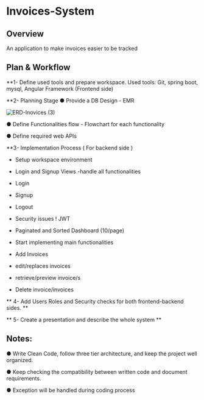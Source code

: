 # Invoices-System

## Overview

An application to make invoices easier to be tracked

## Plan & Workflow

**1- Define used tools and prepare workspace.
Used tools: Git, spring boot, mysql, Angular Framework (Frontend side)


**2- Planning Stage
● Provide a DB Design - EMR

![ERD-Inovices (3)](https://user-images.githubusercontent.com/79005401/177310660-f22055e8-a38e-40ee-a19e-855f1e91fc1a.jpg)


● Define Functionalities flow - Flowchart for each functionality

● Define required web APIs

**3- Implementation Process ( For backend side )

- Setup workspace environment

- Login and Signup Views -handle all functionalities

- Login

- Signup

- Logout

- Security issues ! JWT

- Paginated and Sorted Dashboard (10/page)

- Start implementing main functionalities

- Add Invoices

- edit/replaces invoices

- retrieve/preview invoice/s

- Delete invoice/invoices

** 4- Add Users Roles and Security checks for both frontend-backend sides. **

** 5- Create a presentation and describe the whole system **

## Notes:
● Write Clean Code, follow three tier architecture, and keep the project well organized.

● Keep checking the compatibility between written code and document requirements.

● Exception will be handled during coding process


